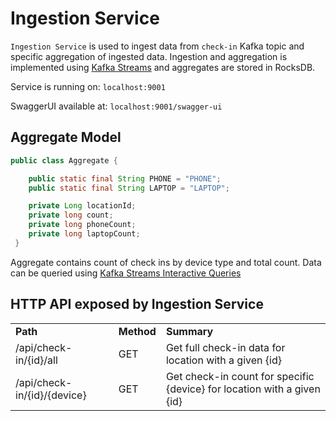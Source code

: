 # Ingestion Service

```Ingestion Service``` is used to ingest data from ```check-in``` Kafka topic and specific aggregation of ingested data.
Ingestion and aggregation is implemented using [Kafka Streams](https://kafka.apache.org/documentation/streams/) and aggregates are stored in RocksDB.

Service is running on: ```localhost:9001```

SwaggerUI available at: ```localhost:9001/swagger-ui```

## Aggregate Model

```java
public class Aggregate {

    public static final String PHONE = "PHONE";
    public static final String LAPTOP = "LAPTOP";

    private Long locationId;
    private long count;
    private long phoneCount;
    private long laptopCount;
 }
```

Aggregate contains count of check ins by device type and total count. Data can be queried using [Kafka Streams Interactive Queries](https://docs.confluent.io/current/streams/developer-guide/interactive-queries.html)

## HTTP API exposed by Ingestion Service

<table>
  <tr>
    <td><b>Path</b></td>
    <td><b>Method</b></td>
    <td><b>Summary</b></td>
  </tr>
  <tr>
    <td>/api/check-in/{id}/all</td>
    <td>GET</td>
    <td>Get full check-in data for location with a given {id}</td>
  </tr>
  <tr>
    <td>/api/check-in/{id}/{device}</td>
    <td>GET</td>
    <td>Get check-in count for specific {device} for location with a given {id}</td>
  </tr>
</table>
